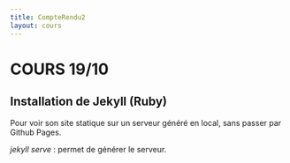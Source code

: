 ```yaml
---
title: CompteRendu2
layout: cours
---
```


# COURS 19/10
## Installation de Jekyll (Ruby)

Pour voir son site statique sur un serveur généré en local, sans passer par Github Pages.

*jekyll serve* : permet de générer le serveur. 
